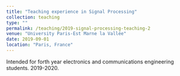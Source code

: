```yaml
---
title: "Teaching experience in Signal Processing"
collection: teaching
type: ""
permalink: /teaching/2019-signal-processing-teaching-2
venue: "University Paris-Est Marne la Vallée"
date: 2019-09-01
location: "Paris, France"
---
```


Intended for forth year electronics and communications engineering students. 2019-2020.
